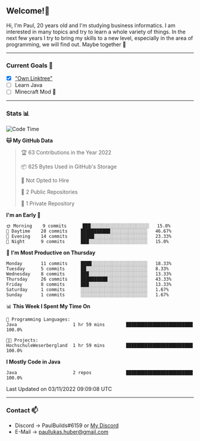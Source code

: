 ## Welcome!👋

Hi, I'm Paul, 20 years old and I'm studying business informatics. I am interested in many topics and try to learn a whole variety of things. In the next few years I try to bring my skills to a new level, especially in the area of programming, we will find out.
Maybe together 🤙

---
### Current Goals 🥅

- [X] ["Own Linktree"](https://paul-lukashuber.de/)
- [ ] Learn Java
- [ ] Minecraft Mod 👀

---
### Stats 📊

<!--START_SECTION:waka-->
![Code Time](http://img.shields.io/badge/Code%20Time-38%20hrs%2051%20mins-blue)

**🐱 My GitHub Data** 

> 🏆 63 Contributions in the Year 2022
 > 
> 📦 625 Bytes Used in GitHub's Storage 
 > 
> 🚫 Not Opted to Hire
 > 
> 📜 2 Public Repositories 
 > 
> 🔑 1 Private Repository 
 > 
**I'm an Early 🐤** 

```text
🌞 Morning    9 commits      ███░░░░░░░░░░░░░░░░░░░░░░   15.0% 
🌆 Daytime    28 commits     ███████████░░░░░░░░░░░░░░   46.67% 
🌃 Evening    14 commits     █████░░░░░░░░░░░░░░░░░░░░   23.33% 
🌙 Night      9 commits      ███░░░░░░░░░░░░░░░░░░░░░░   15.0%

```
📅 **I'm Most Productive on Thursday** 

```text
Monday       11 commits     ████░░░░░░░░░░░░░░░░░░░░░   18.33% 
Tuesday      5 commits      ██░░░░░░░░░░░░░░░░░░░░░░░   8.33% 
Wednesday    8 commits      ███░░░░░░░░░░░░░░░░░░░░░░   13.33% 
Thursday     26 commits     ██████████░░░░░░░░░░░░░░░   43.33% 
Friday       8 commits      ███░░░░░░░░░░░░░░░░░░░░░░   13.33% 
Saturday     1 commits      ░░░░░░░░░░░░░░░░░░░░░░░░░   1.67% 
Sunday       1 commits      ░░░░░░░░░░░░░░░░░░░░░░░░░   1.67%

```


📊 **This Week I Spent My Time On** 

```text
💬 Programming Languages: 
Java                     1 hr 59 mins        █████████████████████████   100.0%

🐱‍💻 Projects: 
HochschuleWeserbergland  1 hr 59 mins        █████████████████████████   100.0%

```

**I Mostly Code in Java** 

```text
Java                     2 repos             █████████████████████████   100.0%

```



 Last Updated on 03/11/2022 09:09:08 UTC
<!--END_SECTION:waka-->

---
### Contact 📫

* Discord -> PaulBuilds#6159 or [My Discord](https://discord.gg/7kq6UnB)
* E-Mail -> paullukas.huber@gmail.com
